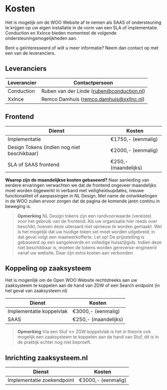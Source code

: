 # Kosten

Het is mogelijk om de WOO Website af te nemen als SAAS of ondersteuning te krijgen op uw eigen installatie in de vorm van een SLA of implementatie. Conduction en Xxlnce bieden momenteel de volgende ondersteuningsmogelijkheden aan.

Bent u geïnteresseerd of wilt u meer informatie? Neem dan contact op met een van de leveranciers.

## Leveranciers
| Leverancier | Contactpersoon                           |
|-------------|------------------------------------------|
| Conduction  | Ruben van der Linde (ruben@conduction.nl)|
| Xxlnce      | Remco Damhuis (remco.damhuis@xxllnc.nl)  |

## Frontend
| Dienst                                         | Kosten                 |
|------------------------------------------------|------------------------|
| Implementatie                                  | €1750,- (eenmalig)     |
| Design Tokens (indien nog niet beschikbaar)    | €2000,- (eenmalig)     |
| SLA of SAAS frontend                           | €250,- (maandelijks)   |

**Waarop zijn de maandelijkse kosten gebaseerd?**
Naar aanleiding van eerdere ervaringen verwachten we dat de frontend ongeveer maandelijks moet worden bijgewerkt in verband met veiligheidsupdates, nieuwe functionaliteit of aanpassingen in NL Design. Met name de ontwikkelingen in de WOO zullen ervoor zorgen dat de pagina de komende jaren continu in beweging is.

> **Opmerking**
> NL Design tokens zijn een randvoorwaarde (vereiste) voor het gebruik van de frontend. Als uw organisatie hier reeds over beschikt, hoeven deze uiteraard niet opnieuw te worden gemaakt. Wel is het mogelijk dat uw huidige token set moet worden uitgebreid; in dat geval volgt een maatwerkofferte. Let op! De prijsstelling is gebaseerd op een aangeleverde en volledige huisstijlgids. Indien deze niet beschikbaar is, moeten de tokens worden gereverse-engineerd vanaf uw website. Daar zijn extra kosten aan verbonden.

## Koppeling op zaaksysteem 
Het is mogenlijk om de Open WOO Website rechtstreeks aan uw zaaksysteem te koppelen aan de hand van ZGW of een Search endpoint (in het geval van zaaksysteem.nl)

| Dienst                                       | Kosten                 |
|----------------------------------------------|------------------------|
| Implementatie koppelvlak                     | €3000,- (eenmalig)     |
| SAAS                                         | €250,- (maandelijks)   |


> **Opmerking**
> Via een Stuf <-> ZGW koppelvlak is het in theorie ook mogelijk een zaaksysteem te koppelen aan de hand van Stuf, dit is in de praktijk echter nog niet beproeft.

## Inrichting zaaksysteem.nl
| Dienst                       | Kosten                 |
|------------------------------|------------------------|
| Implementatie zoekendpoint   | €3000,- (eenmalig)     |
